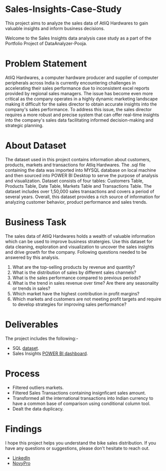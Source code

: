 # Sales-Insights-Case-Study
This project aims to analyze the sales data of AtliQ Hardwares to gain valuable insights and inform business decisions. 

Welcome to the Sales Insights data analysis case study as a part of the Portfolio Project of DataAnalyzer-Pooja. 

# Problem Statement
AtliQ Hardwares, a computer hardware producer and supplier of computer peripherals across India is currently encountering challenges in accelerating their sales performance due to inconsistent excel reports provided by regional sales managers. The issue has become even more critical as the company operates in a highly dynamic marketing landscape making it difficult for the sales director to obtain accurate insights into the company's sales performance. To address this issue, the sales director requires a more robust and precise system that can offer real-time insights into the company's sales data facilitating informed decision-making and strategic planning.


# About Dataset
The dataset used in this project contains information about customers, products, markets and transactions for Atliq Hardwares.  The .sql file containing the data was imported into MYSQL database on local machine and then sourced into POWER BI Desktop to serve the purpose of analysis and visualization. Dataset consists of four tables: Customers Table, Products Table, Date Table, Markets Table and Transactions Table. The dataset includes over 1,50,000 sales transactions and covers a period of several years. Overall, this dataset provides a rich source of information for analyzing customer behavior, product performance and sales trends. 
   
# Business Task
The sales data of AtliQ Hardwares holds a wealth of valuable information which can be used to improve business stratergies. Use this dataset for data cleaning, exploration and visualization to uncover the sales insights and drive growth for the company. 
Following questions needed to be answered by this analysis.
1. What are the top-selling products by revenue and quantity?
2. What is the distribution of sales by different sales channels?
3. What is the sales performance compared to previous periods?
4. What is the trend in sales revenue over time? Are there any seasonality or trends in sales?
5. Which market have the highest contribution in profit margins?
6. Which markets and customers are not meeting profit targets and require to develop strategies for improving sales performance?

# Deliverables
The project includes the following:-
- SQL [dataset]().
- Sales Insights [POWER BI dashboard](https://www.novypro.com/project/poojaverma-1). 

# Process
- Filtered outliers markets.
- Filtered Sales Transactions containing insignficant sales amount.
- Transformed all the international transactions into Indian currency to have a common base of comparison using conditional column tool. 
- Dealt the data duplicacy. 

# Findings

I hope this project helps you understand the bike sales distribution. If you have any questions or suggestions, please don't hesitate to reach out.  
- [LinkedIn](https://www.linkedin.com/in/contact-analyzer-pooja-verma)  
- [NovyPro](https://www.novypro.com/profile_projects/poojaverma)
